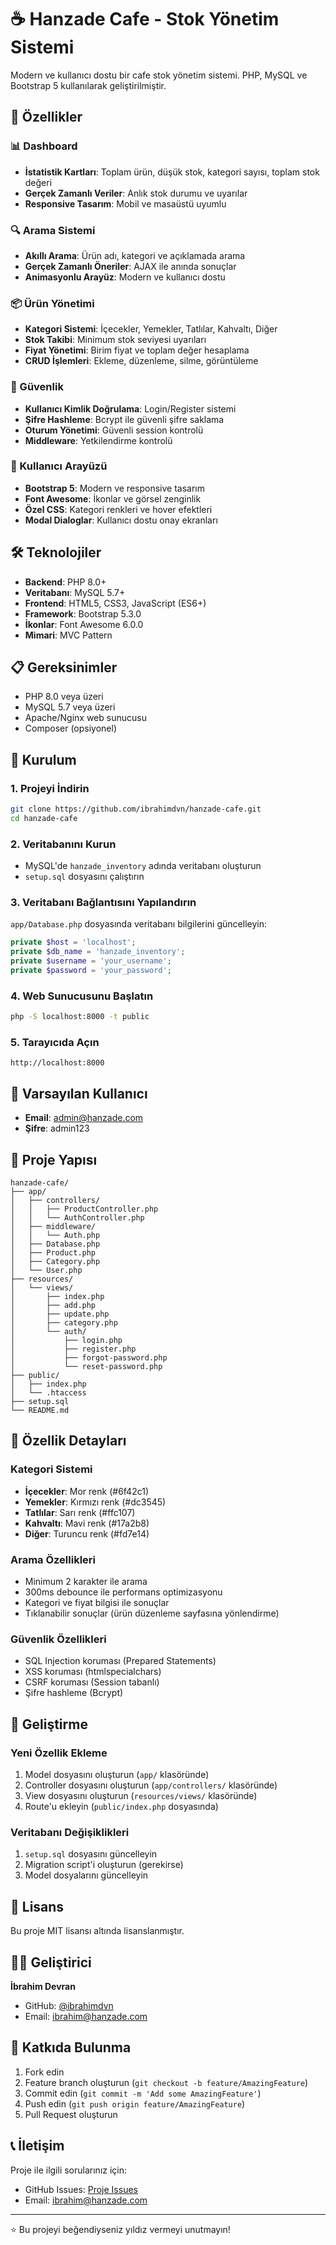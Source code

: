 # ☕ Hanzade Cafe - Stok Yönetim Sistemi

Modern ve kullanıcı dostu bir cafe stok yönetim sistemi. PHP, MySQL ve Bootstrap 5 kullanılarak geliştirilmiştir.

## 🚀 Özellikler

### 📊 Dashboard
- **İstatistik Kartları**: Toplam ürün, düşük stok, kategori sayısı, toplam stok değeri
- **Gerçek Zamanlı Veriler**: Anlık stok durumu ve uyarılar
- **Responsive Tasarım**: Mobil ve masaüstü uyumlu

### 🔍 Arama Sistemi
- **Akıllı Arama**: Ürün adı, kategori ve açıklamada arama
- **Gerçek Zamanlı Öneriler**: AJAX ile anında sonuçlar
- **Animasyonlu Arayüz**: Modern ve kullanıcı dostu

### 📦 Ürün Yönetimi
- **Kategori Sistemi**: İçecekler, Yemekler, Tatlılar, Kahvaltı, Diğer
- **Stok Takibi**: Minimum stok seviyesi uyarıları
- **Fiyat Yönetimi**: Birim fiyat ve toplam değer hesaplama
- **CRUD İşlemleri**: Ekleme, düzenleme, silme, görüntüleme

### 🔐 Güvenlik
- **Kullanıcı Kimlik Doğrulama**: Login/Register sistemi
- **Şifre Hashleme**: Bcrypt ile güvenli şifre saklama
- **Oturum Yönetimi**: Güvenli session kontrolü
- **Middleware**: Yetkilendirme kontrolü

### 🎨 Kullanıcı Arayüzü
- **Bootstrap 5**: Modern ve responsive tasarım
- **Font Awesome**: İkonlar ve görsel zenginlik
- **Özel CSS**: Kategori renkleri ve hover efektleri
- **Modal Dialoglar**: Kullanıcı dostu onay ekranları

## 🛠️ Teknolojiler

- **Backend**: PHP 8.0+
- **Veritabanı**: MySQL 5.7+
- **Frontend**: HTML5, CSS3, JavaScript (ES6+)
- **Framework**: Bootstrap 5.3.0
- **İkonlar**: Font Awesome 6.0.0
- **Mimari**: MVC Pattern

## 📋 Gereksinimler

- PHP 8.0 veya üzeri
- MySQL 5.7 veya üzeri
- Apache/Nginx web sunucusu
- Composer (opsiyonel)

## 🚀 Kurulum

### 1. Projeyi İndirin
```bash
git clone https://github.com/ibrahimdvn/hanzade-cafe.git
cd hanzade-cafe
```

### 2. Veritabanını Kurun
- MySQL'de `hanzade_inventory` adında veritabanı oluşturun
- `setup.sql` dosyasını çalıştırın

### 3. Veritabanı Bağlantısını Yapılandırın
`app/Database.php` dosyasında veritabanı bilgilerini güncelleyin:
```php
private $host = 'localhost';
private $db_name = 'hanzade_inventory';
private $username = 'your_username';
private $password = 'your_password';
```

### 4. Web Sunucusunu Başlatın
```bash
php -S localhost:8000 -t public
```

### 5. Tarayıcıda Açın
```
http://localhost:8000
```

## 👤 Varsayılan Kullanıcı

- **Email**: admin@hanzade.com
- **Şifre**: admin123

## 📁 Proje Yapısı

```
hanzade-cafe/
├── app/
│   ├── controllers/
│   │   ├── ProductController.php
│   │   └── AuthController.php
│   ├── middleware/
│   │   └── Auth.php
│   ├── Database.php
│   ├── Product.php
│   ├── Category.php
│   └── User.php
├── resources/
│   └── views/
│       ├── index.php
│       ├── add.php
│       ├── update.php
│       ├── category.php
│       └── auth/
│           ├── login.php
│           ├── register.php
│           ├── forgot-password.php
│           └── reset-password.php
├── public/
│   ├── index.php
│   └── .htaccess
├── setup.sql
└── README.md
```

## 🎯 Özellik Detayları

### Kategori Sistemi
- **İçecekler**: Mor renk (#6f42c1)
- **Yemekler**: Kırmızı renk (#dc3545)
- **Tatlılar**: Sarı renk (#ffc107)
- **Kahvaltı**: Mavi renk (#17a2b8)
- **Diğer**: Turuncu renk (#fd7e14)

### Arama Özellikleri
- Minimum 2 karakter ile arama
- 300ms debounce ile performans optimizasyonu
- Kategori ve fiyat bilgisi ile sonuçlar
- Tıklanabilir sonuçlar (ürün düzenleme sayfasına yönlendirme)

### Güvenlik Özellikleri
- SQL Injection koruması (Prepared Statements)
- XSS koruması (htmlspecialchars)
- CSRF koruması (Session tabanlı)
- Şifre hashleme (Bcrypt)

## 🔧 Geliştirme

### Yeni Özellik Ekleme
1. Model dosyasını oluşturun (`app/` klasöründe)
2. Controller dosyasını oluşturun (`app/controllers/` klasöründe)
3. View dosyasını oluşturun (`resources/views/` klasöründe)
4. Route'u ekleyin (`public/index.php` dosyasında)

### Veritabanı Değişiklikleri
1. `setup.sql` dosyasını güncelleyin
2. Migration script'i oluşturun (gerekirse)
3. Model dosyalarını güncelleyin

## 📝 Lisans

Bu proje MIT lisansı altında lisanslanmıştır.

## 👨‍💻 Geliştirici

**İbrahim Devran**
- GitHub: [@ibrahimdvn](https://github.com/ibrahimdvn)
- Email: ibrahim@hanzade.com

## 🤝 Katkıda Bulunma

1. Fork edin
2. Feature branch oluşturun (`git checkout -b feature/AmazingFeature`)
3. Commit edin (`git commit -m 'Add some AmazingFeature'`)
4. Push edin (`git push origin feature/AmazingFeature`)
5. Pull Request oluşturun

## 📞 İletişim

Proje ile ilgili sorularınız için:
- GitHub Issues: [Proje Issues](https://github.com/ibrahimdvn/hanzade-cafe/issues)
- Email: ibrahim@hanzade.com

---

⭐ Bu projeyi beğendiyseniz yıldız vermeyi unutmayın!
